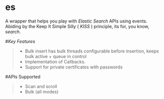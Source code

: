 # es
A wrapper that helps you play with *Elastic Search* APIs using events. Abiding by the Keep It Simple Silly ( *KISS* ) principle, its for, you know, *search*. 

#*Key Features*
> - Bulk insert has bulk threads configurable before insertion, keeps bulk active + queue in control
> - Implementation of Callbacks.
> - Support for private certificates with passwords

#APIs Supported
> - Scan and scroll 
> - Bulk (all modes)

